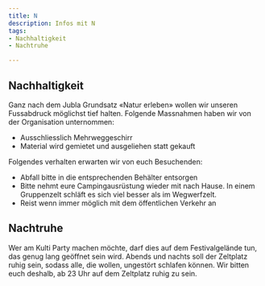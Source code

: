 ```yaml
---
title: N
description: Infos mit N
tags:
- Nachhaltigkeit
- Nachtruhe

---
```


## Nachhaltigkeit
Ganz nach dem Jubla Grundsatz «Natur erleben» wollen wir unseren Fussabdruck möglichst tief halten. Folgende Massnahmen haben wir von der Organisation unternommen: 
-	Ausschliesslich Mehrweggeschirr 
-	Material wird gemietet und ausgeliehen statt gekauft

Folgendes verhalten erwarten wir von euch Besuchenden: 
-	Abfall bitte in die entsprechenden Behälter entsorgen
-	Bitte nehmt eure Campingausrüstung wieder mit nach Hause. In einem Gruppenzelt schläft es sich viel besser als im Wegwerfzelt.
-	Reist wenn immer möglich mit dem öffentlichen Verkehr an

## Nachtruhe
Wer am Kulti Party machen möchte, darf dies auf dem Festivalgelände tun, das genug lang geöffnet sein wird. Abends und nachts soll der Zeltplatz ruhig sein, sodass alle, die wollen, ungestört schlafen können. Wir bitten euch deshalb, ab 23 Uhr auf dem Zeltplatz ruhig zu sein.
